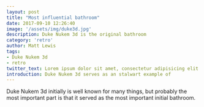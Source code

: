 ```yaml
---
layout: post
title: "Most influential bathroom"
date: 2017-09-10 12:26:40
image: '/assets/img/duke3d.jpg'
description: Duke Nukem 3d is the original bathroom
category: 'retro'
author: Matt Lewis
tags:
- Duke Nukem 3d
- retro
twitter_text: Lorem ipsum dolor sit amet, consectetur adipisicing elit.
introduction: Duke Nukem 3d serves as an stalwart example of
---
```


Duke Nukem 3d initially is well known for many things, but probably the most important part is that it served as the most important initial bathroom.
